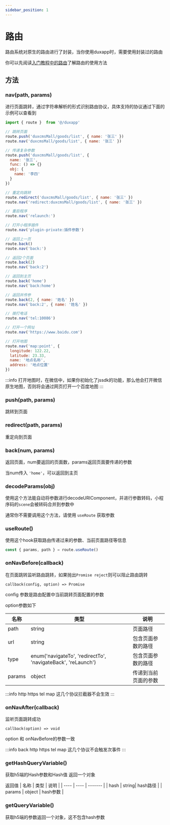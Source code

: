 ```yaml
---
sidebar_position: 1
---
```


# 路由

路由系统对原生的路由进行了封装，当你使用duxapp时，需要使用封装过的路由

你可以先阅读[入门教程中的路由](/docs/course/started/route)了解路由的使用方法

## 方法

### nav(path, params)

进行页面跳转，通过字符串解析的形式识别路由协议，具体支持的协议通过下面的示例可以查看到

```js
import { route }  from '@/duxapp'

// 跳转页面
route.push('duxcmsMall/goods/list', { name: '张三' })
route.nav('duxcmsMall/goods/list', { name: '张三' })

// 传递复杂参数
route.push('duxcmsMall/goods/list', { 
  name: '张三',
  func: () => {}
  obj: {
    name: '李四'
  }
})

// 重定向跳转
route.redirect('duxcmsMall/goods/list', { name: '张三' })
route.nav('redirect:duxcmsMall/goods/list', { name: '张三' })

// 重启程序
route.nav('relaunch:')

// 打开小程序插件
route.nav('plugin-private:插件参数')

// 返回上一页
route.back()
route.nav('back:')

// 返回2个页面
route.back(2)
route.nav('back:2')

// 返回到主页
route.back('home')
route.nav('back:home')

// 返回并传参
route.back(2, { name: '姓名' })
route.nav('back:2', { name: '姓名' })

// 拨打电话
route.nav('tel:10086')

// 打开一个网址
route.nav('https://www.baidu.com')

// 打开地图
route.nav('map:point', {
  longitude: 122.22,
  latitude: 23.33,
  name: '地点名称',
  address: '地点位置'
})
```

:::info
打开地图时，在微信中，如果你初始化了jssdk的功能，那么他会打开微信原生地图，否则将会通过网页打开一个百度地图
:::

### push(path, params)

跳转到页面

### redirect(path, params)

重定向到页面

### back(num, params)

返回页面，num要返回的页面数，params返回页面要传递的参数

当num传入 `'home'`，可以返回到主页

### decodeParams(obj)

使用这个方法能自动将参数进行decodeURIComponent，并进行参数转码，小程序码的`scene`会被转码合并到参数中

通常你不需要调用这个方法，请使用 `useRoute` 获取参数

### useRoute()

使用这个hook获取路由传递过来的参数、当前页面路径等信息

```js
const { params, path } = route.useRoute()
```

### onNavBefore(callback)

在页面跳转监听路由跳转，如果抛出`Promise reject`则可以阻止路由跳转

`callback(config, option) => Promise`

config 参数是路由配置中当前跳转页面配置的参数

option参数如下

| 名称 | 类型 | 说明 |
| ---- | ---- | ------- |
| path | string| 页面路径 |
| url | string | 包含页面参数的路径 |
| type | enum('navigateTo', 'redirectTo', 'navigateBack', 'reLaunch') | 包含页面参数的路径 |
| params | object | 传递到当前页面的参数 |

:::info
http https tel map 这几个协议拦截器不会生效
:::

### onNavAfter(callback)

监听页面跳转成功

`callback(option) => void`

option 和 onNavBefore的参数一致


:::info
back http https tel map 这几个协议不会触发次事件
:::

### getHashQueryVariable()

获取h5端的Hash参数和Hash值 返回一个对象

返回值
| 名称 | 类型 | 说明 |
| ---- | ---- | ------- |
| hash | string| hash路径 |
| params | object | hash参数 |

### getQueryVariable()

获取h5端的参数返回一个对象，这不包含hash参数
